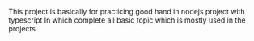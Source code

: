 This project is basically for practicing 
good hand in nodejs project with typescript 
In which complete all basic topic which is mostly used in the projects 
